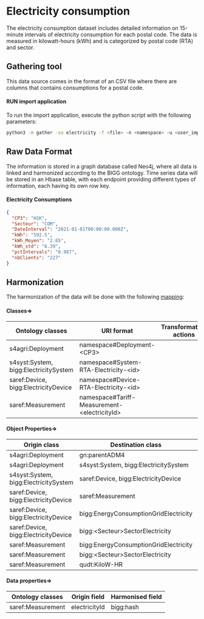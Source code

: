 # Electricity consumption

The electricity consumption dataset includes detailed information on 15-minute intervals of electricity consumption for
each postal code. The data is measured in kilowatt-hours (kWh) and is categorized by postal code (RTA) and sector.

## Gathering tool

This data source comes in the format of an CSV file where there are columns that contains consumptions for a postal
code.

#### RUN import application

To run the import application, execute the python script with the following parameters:

```bash
python3 -m gather -so electricity -f <file> -n <namespace> -u <user_importing> -tz <file_timezone> -st <storage>
```

## Raw Data Format

The information is stored in a graph database called Neo4j, where all data is linked and harmonized according to the
BIGG ontology. Time series data will be stored in an Hbase table, with each endpoint providing different types of
information, each having its own row key.

#### Electricity Consumptions

````json
{
  "CP3": "H1K",
  "Secteur": "COM",
  "DateInterval": "2021-01-01T00:00:00.000Z",
  "kWh": "592.5",
  "kWh_Moyen": "2.65",
  "kWh_std": "6.39",
  "pctIntervals": "0.987",
  "nbClients": "227"
}
````

## Harmonization

The harmonization of the data will be done with the following [mapping](mapping.yaml):

#### Classes=>

| Ontology classes                      | URI format                                         | Transformation actions |
|---------------------------------------|----------------------------------------------------|------------------------|
| s4agri:Deployment                     | namespace#Deployment-&lt;CP3&gt;                   |                        |
| s4syst:System, bigg:ElectricitySystem | namespace#System-RTA-Electricity-&lt;id&gt;        |                        |
| saref:Device, bigg:ElectricityDevice  | namespace#Device-RTA-Electricity-&lt;id&gt;        |                        |
| saref:Measurement                     | namespace#Tariff-Measurement-&lt;electricityId&gt; |                        |

#### Object Properties=>

| Origin class                          | Destination class                     | Relation                 |
|---------------------------------------|---------------------------------------|--------------------------|
| s4agri:Deployment                     | gn:parentADM4                         | s4agri:isDeployedAtSpace |
| s4agri:Deployment                     | s4syst:System, bigg:ElectricitySystem | ssn:hasDeployment        |
| s4syst:System, bigg:ElectricitySystem | saref:Device, bigg:ElectricityDevice  | s4syst:hasSubSystem      |
| saref:Device, bigg:ElectricityDevice  | saref:Measurement                     | saref:makesMeasurement   |
| saref:Device, bigg:ElectricityDevice  | bigg:EnergyConsumptionGridElectricity | saref:measuresProperty   |
| saref:Device, bigg:ElectricityDevice  | bigg:&lt;Secteur&gt;SectorElectricity | saref:measuresProperty   |
| saref:Measurement                     | bigg:EnergyConsumptionGridElectricity | saref:relatesToProperty  |
| saref:Measurement                     | bigg:&lt;Secteur&gt;SectorElectricity | saref:relatesToProperty  |
| saref:Measurement                     | qudt:KiloW-HR                         | saref:isMeasuredIn       |

#### Data properties=>

| Ontology classes  | Origin field  | Harmonised field |
|-------------------|---------------|------------------|
| saref:Measurement | electricityId | bigg:hash        |






